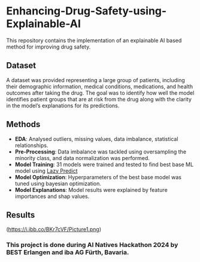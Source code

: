 # Enhancing-Drug-Safety-using-Explainable-AI

This repository contains the implementation of an explainable AI based method for improving drug safety.


## Dataset
A dataset was provided representing a large group of patients, including their demographic information, medical conditions, medications, and health outcomes after taking the drug. The goal was to identify how well the model identifies patient groups that are at risk from the drug along with the clarity in the model’s explanations for its predictions. 


## Methods
- <strong>EDA</strong>: Analysed outliers, missing values, data imbalance, statistical relationships.
- <strong>Pre-Processing</strong>: Data imbalance was tackled using oversampling the minority class, and data normalization was performed.
- <strong>Model Training</strong>: 31 models were trained and tested to find best base ML model using [Lazy Predict](https://pypi.org/project/lazypredict/)
- <strong>Model Optimization</strong>: Hyperparameters of the best base model was tuned using bayesian optimization.
- <strong>Model Explanations</strong>: Model results were explained by feature importances and shap values.


## Results

(https://i.ibb.co/BKr7cVF/Picture1.png) 


<h3><strong> This project is done during AI Natives Hackathon 2024 by BEST Erlangen and iba AG Fürth, Bavaria. </strong></h3>
